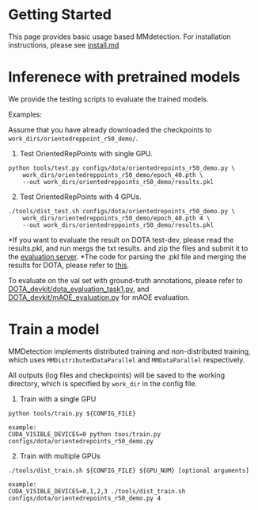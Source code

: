 # Getting Started

This page provides basic usage based MMdetection. For installation instructions, please see [install.md](https://github.com/LiWentomng/OrientedRepPoints/blob/main/docs/install.md)

# Inferenece with pretrained models
We provide the testing scripts to evaluate the trained models.

Examples:

Assume that you have already downloaded the checkpoints to `work_dirs/orientedreppoint_r50_demo/`.

1. Test OrientedRepPoints with single GPU.

```shell
python tools/test.py configs/dota/orientedrepoints_r50_demo.py \
    work_dirs/orientedreppoints_r50_demo/epoch_40.pth \ 
    --out work_dirs/orientedreppoints_r50_demo/results.pkl

```
2. Test OrientedRepPoints with 4 GPUs.
```shell
./tools/dist_test.sh configs/dota/orientedrepoints_r50_demo.py \
    work_dirs/orientedreppoints_r50_demo/epoch_40.pth 4 \ 
    --out work_dirs/orientedreppoints_r50_demo/results.pkl
```



*If you want to evaluate the result on DOTA test-dev, please read the results.pkl, and run mergs the txt results. and zip the files  and submit it to the  [evaluation server](https://captain-whu.github.io/DOTA/index.html).
*The code for parsing the .pkl file and merging the results for DOTA, please refer to [this](https://github.com/LiWentomng/OrientedRepPoints/blob/main/tools/parse_pkl/parse_pkl_mege_results_for_dota_evaluation.py).

To evaluate on the val set with ground-truth annotations, please refer to [DOTA_devkit/dota_evaluation_task1.py](https://github.com/LiWentomng/OrientedRepPoints/blob/main/DOTA_devkit/dota_evaluation_task1.py),  and [DOTA_devkit/mAOE_evaluation.py](https://github.com/LiWentomng/OrientedRepPoints/blob/main/DOTA_devkit/mAOE_evaluation.py) for mAOE evaluation.

# Train a model

MMDetection implements distributed training and non-distributed training,
which uses `MMDistributedDataParallel` and `MMDataParallel` respectively.

All outputs (log files and checkpoints) will be saved to the working directory,
which is specified by `work_dir` in the config file.

1. Train  with a single GPU 

```shell
python tools/train.py ${CONFIG_FILE} 

example:
CUDA_VISIBLE_DEVICES=0 python toos/train.py configs/dota/orientedrepoints_r50_demo.py 
```

2. Train with multiple GPUs

```shell
./tools/dist_train.sh ${CONFIG_FILE} ${GPU_NUM} [optional arguments]

example:
CUDA_VISIBLE_DEVICES=0,1,2,3 ./tools/dist_train.sh configs/dota/orientedrepoints_r50_demo.py 4
```


